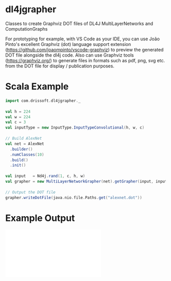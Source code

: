 # dl4jgrapher
Classes to create Graphviz DOT files of DL4J MultiLayerNetworks and ComputationGraphs

For prototyping for example, with VS Code as your IDE, you can use João Pinto's excellent Graphviz (dot) language support extension (https://github.com/joaompinto/vscode-graphviz) to preview the generated DOT file alongside the dl4j code. Also can use Graphviz tools (https://graphviz.org/) to generate files in formats such as pdf, png, svg etc. from the DOT file for display / publication purposes.

# Scala Example

```scala
import com.drissoft.dl4jgrapher._

val h = 224
val w = 224
val c = 3
val inputType = new InputType.InputTypeConvolutional(h, w, c)

// Build AlexNet
val net = AlexNet
  .builder()
  .numClasses(10)
  .build()
  .init()

val input   = Nd4j.rand(1, c, h, w)
val grapher = new MultiLayerNetworkGrapher(net).getGrapher(input, inputType)

// Output the DOT file
grapher.writeDotFile(java.nio.file.Paths.get("alexnet.dot"))
```

# Example Output
![AlexNet](./alexnet.pdf)
